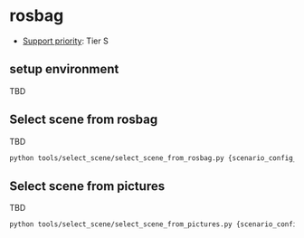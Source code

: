 # rosbag

- [Support priority](https://github.com/tier4/autoware-ml/blob/main/docs/design/autoware_ml_design.md#support-priority): Tier S

## setup environment

TBD

## Select scene from rosbag

TBD

```sh
python tools/select_scene/select_scene_from_rosbag.py {scenario_config_file} {rosbag_config_file} {rosbag_file} --visualization
```

## Select scene from pictures

TBD

```sh
python tools/select_scene/select_scene_from_pictures.py {scenario_config_file} {directory or image_file}
```

